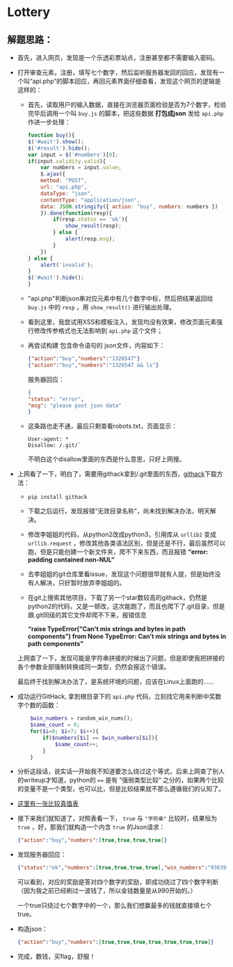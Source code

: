 # Lottery

## 解题思路：

- 首先，进入网页，发现是一个乐透彩票站点，注册甚至都不需要输入密码。

- 打开审查元素，注册，填写七个数字，然后监听服务器发回的回应，发现有一个叫“api.php”的脚本回应，再回元素界面仔细查看，发现这个网页的逻辑是这样的：

    - 首先，读取用户的输入数据，直接在浏览器页面检验是否为7个数字，检验完毕后调用一个叫 `buy.js` 的脚本，把这些数据 **打包成json** 发给 `api.php` 作进一步处理：

        ```javascript
        function buy(){
        $('#wait').show();
        $('#result').hide();
        var input = $('#numbers')[0];
        if(input.validity.valid){
            var numbers = input.value;
            $.ajax({
            method: "POST",
            url: "api.php",
            dataType: "json",
            contentType: "application/json", 
            data: JSON.stringify({ action: "buy", numbers: numbers })
            }).done(function(resp){
                if(resp.status == 'ok'){
                    show_result(resp);
                } else {
                    alert(resp.msg);
                }
            })
        } else {
            alert('invalid');
        }
        $('#wait').hide();
        }
        ```

    - "api.php"判断json串对应元素中有几个数字中标，然后把结果返回给 `buy.js` 中的 `resp` ，用 `show_result()` 进行输出处理。

    - 看到这里，我尝试用XSS和模板注入，发现均没有效果，修改页面元素强行修改传参格式也无法影响到 `api.php` 这个文件；

    - 再尝试构建 包含命令语句的 json文件，内容如下：

        ```json
        {"action":"buy","numbers":"1326547"}
        {"action":"buy","numbers":"1326547 && ls"}
        ```

        服务器回应：
        ```json
        {
        "status": "error",
        "msg": "please post json data"
        }
        ```

    - 这条路也走不通，最后只剩查看robots.txt，页面显示：

        ```
        User-agent: *
        Disallow: /.git/`
        ```

        不明白这个disallow里面的东西是什么意思，只好上网搜。

- 上网看了一下，明白了，需要用githack拿到/.git里面的东西，[githack](https://pypi.org/project/githack/)下载方法：

    - `pip install githack`

    - 下载之后运行，发现报错“无效目录名称”，尚未找到解决办法，明天解决。

    - 修改李姐姐的代码，从python2改成python3，引用库从 `urllib2` 变成 `urllib.request` ，修改其他各类语法区别，但是还是不行，最后虽然可以跑，但是只能创建一个新文件夹，爬不下来东西，而且报错 **“error: padding contained non-NUL”**

    - 去李姐姐的git仓库里看issue，发现这个问题很早就有人提，但是始终没有人解决，只好暂时放弃李姐姐的。

    - 在git上搜索其他项目，下载了另一个star数较高的githack，仍然是python2的代码，又是一顿改，这次能跑了，而且也爬下了.git目录，但是跟.git同级的其它文件却爬不下来，报错信息 
        
        **“raise TypeError("Can't mix strings and bytes in path components") from None TypeError: Can't mix strings and bytes in path components”**

    上网查了一下，发现可能是字符串拼接的时候出了问题，但是即使我把拼接的各个参数全部强制转换成同一类型，仍然会报这个错误。

    最后终于找到解决办法了，是系统环境的问题，应该在Linux上面跑的……

- 成功运行GitHack, 拿到根目录下的 `api.php` 代码，立刻找它用来判断中奖数字个数的函数：

    ```php
        $win_numbers = random_win_nums();
        $same_count = 0;
        for($i=0; $i<7; $i++){
            if($numbers[$i] == $win_numbers[$i]){
                $same_count++;
            }
        }
     ```

- 分析这段话，说实话一开始我不知道要怎么绕过这个等式，后来上网查了别人的writeup才知道，python的 `==` 是有 “强弱类型比较” 之分的，如果两个比较的变量不是一个类型，也可以比，但是比较结果就不那么遵循我们的认知了。

- [这里有一张比较真值表](https://www.php.net/manual/zh/types.comparisons.php)

- 接下来我们就知道了，对照表看一下， `true` 与 `"字符串"` 比较时，结果恒为 `true` ，好，那我们就构造一个内含 `true` 的Json请求：

    ```json
    {"action":"buy","numbers":[true,true,true,true]}
    ```
    
- 发现服务器回应：

    ```json
    {"status":"ok","numbers":[true,true,true,true],"win_numbers":"9363928","money":990,"prize":300}
    ```

    可以看到，对应的奖励是答对四个数字的奖励，即成功绕过了四个数字判断（因为我之前已经刷过一波钱了，所以金钱数量是从990开始的。）

    一个true只绕过七个数字中的一个，那么我们想赢最多的钱就直接填七个true。

- 构造json：

    ```json
    {"action":"buy","numbers":[true,true,true,true,true,true,true]}
    ```
    
- 完成，数钱，买flag，舒服！